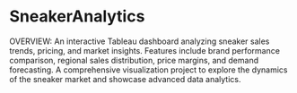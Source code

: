 # SneakerAnalytics

OVERVIEW: An interactive Tableau dashboard analyzing sneaker sales trends, pricing, and market insights. Features include brand performance comparison, regional sales distribution, price margins, and demand forecasting. A comprehensive visualization project to explore the dynamics of the sneaker market and showcase advanced data analytics.

